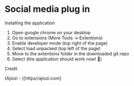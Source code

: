 # Social media plug in 



Installing the application

1. Open google chrome on your desktop
2. Go to extensions (More Tools -> Extentions)
3. Enable developer mode (top right of the page)
4. Select load unpacked (top left of the page)
5. Move to the extentions folder in the downloaded git repo
6. Select (the application should work now! 🥳)

Credit

(Ajiozi - )[https//ajiozi.com]